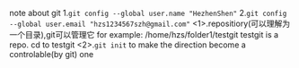note about git
        1.`git config --global user.name "HezhenShen"`
        2.`git config --global user.email "hzs1234567szh@gmail.com"` 
 <1>.repositiory(可以理解为一个目录),git可以管理它
        for example: /home/hzs/folder1/testgit
                testgit is a repo.
                cd to testgit
<2>.`git init` to make the direction become a controlable(by git) one
